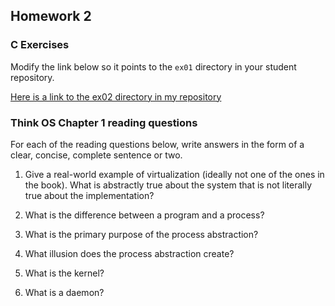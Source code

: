 ## Homework 2

### C Exercises

Modify the link below so it points to the `ex01` directory in your
student repository.

[Here is a link to the ex02 directory in my repository](https://github.com/YOUR_GITHUB_USERNAME_HERE/ExercisesInC/tree/master/exercises/ex02)

### Think OS Chapter 1 reading questions

For each of the reading questions below, write answers in the form of
a clear, concise, complete sentence or two.

1. Give a real-world example of virtualization (ideally not one of 
the ones in the book).  What is abstractly true about the system that
is not literally true about the implementation?

2. What is the difference between a program and a process?

3. What is the primary purpose of the process abstraction? 

4. What illusion does the process abstraction create?

5. What is the kernel?

6. What is a daemon?
